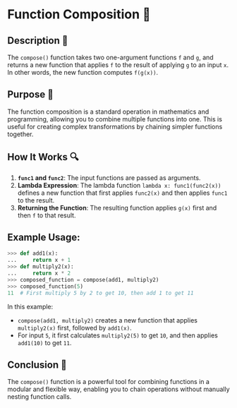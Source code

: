 # Function Composition 🎯

## Description 📝

The `compose()` function takes two one-argument functions `f` and `g`, and returns a new function that applies `f` to the result of applying `g` to an input `x`. In other words, the new function computes `f(g(x))`.

## Purpose 🎯

The function composition is a standard operation in mathematics and programming, allowing you to combine multiple functions into one. This is useful for creating complex transformations by chaining simpler functions together.

## How It Works 🔍

1. **`func1` and `func2`**: The input functions are passed as arguments.
2. **Lambda Expression**: The lambda function `lambda x: func1(func2(x))` defines a new function that first applies `func2(x)` and then applies `func1` to the result.
3. **Returning the Function**: The resulting function applies `g(x)` first and then `f` to that result.

## Example Usage:

```python
>>> def add1(x):
...     return x + 1
>>> def multiply2(x):
...     return x * 2
>>> composed_function = compose(add1, multiply2)
>>> composed_function(5)
11  # First multiply 5 by 2 to get 10, then add 1 to get 11
```

In this example:

-   `compose(add1, multiply2)` creates a new function that applies `multiply2(x)` first, followed by `add1(x)`.
-   For input `5`, it first calculates `multiply2(5)` to get `10`, and then applies `add1(10)` to get `11`.

## Conclusion 🚀

The `compose()` function is a powerful tool for combining functions in a modular and flexible way, enabling you to chain operations without manually nesting function calls.
